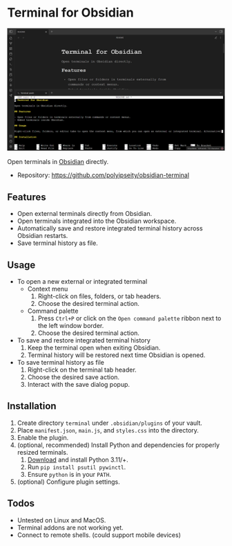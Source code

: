 # Terminal for Obsidian

![Trailer](assets/trailer.png)

Open terminals in [Obsidian](https://obsidian.md/) directly.

- Repository: https://github.com/polyipseity/obsidian-terminal

## Features

- Open external terminals directly from Obsidian.
- Open terminals integrated into the Obsidian workspace.
- Automatically save and restore integrated terminal history across Obsidian restarts.
- Save terminal history as file.

## Usage

- To open a new external or integrated terminal
	- Context menu
		1. Right-click on files, folders, or tab headers.
		2. Choose the desired terminal action.
	- Command palette
		1. Press `Ctrl+P` or click on the `Open command palette` ribbon next to the left window border.
		2. Choose the desired terminal action.
- To save and restore integrated terminal history
	1. Keep the terminal open when exiting Obsidian.
	2. Terminal history will be restored next time Obsidian is opened.
- To save terminal history as file
	1. Right-click on the terminal tab header.
	2. Choose the desired save action.
	3. Interact with the save dialog popup.

## Installation

1. Create directory `terminal` under `.obsidian/plugins` of your vault.
2. Place `manifest.json`, `main.js`, and `styles.css` into the directory.
3. Enable the plugin.
4. (optional, recommended) Install Python and dependencies for properly resized terminals.
	1. [Download](https://www.python.org/downloads/) and install Python 3.11/+.
	2. Run `pip install psutil pywinctl`.
	3. Ensure `python` is in your `PATH`.
5. (optional) Configure plugin settings.

## Todos

- Untested on Linux and MacOS.
- Terminal addons are not working yet.
- Connect to remote shells. (could support mobile devices)
